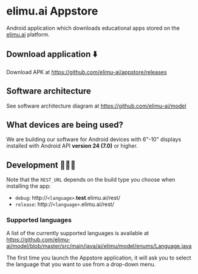 # elimu.ai Appstore

Android application which downloads educational apps stored on the [elimu.ai](http://elimu.ai) platform.

## Download application ⬇️

Download APK at https://github.com/elimu-ai/appstore/releases

## Software architecture

See software architecture diagram at https://github.com/elimu-ai/model

## What devices are being used?

We are building our software for Android devices with 6"-10" displays installed with Android API **version 24 (7.0)** or higher.

## Development 👩🏽‍💻

Note that the `REST_URL` depends on the build type you choose when installing the app:
  * `debug`: http://`<language>`.**test**.elimu.ai/rest/
  * `release`: http://`<language>`.elimu.ai/rest/

### Supported languages

A list of the currently supported languages is available at https://github.com/elimu-ai/model/blob/master/src/main/java/ai/elimu/model/enums/Language.java

The first time you launch the Appstore application, it will ask you to select the language that you want to use from a drop-down menu.
